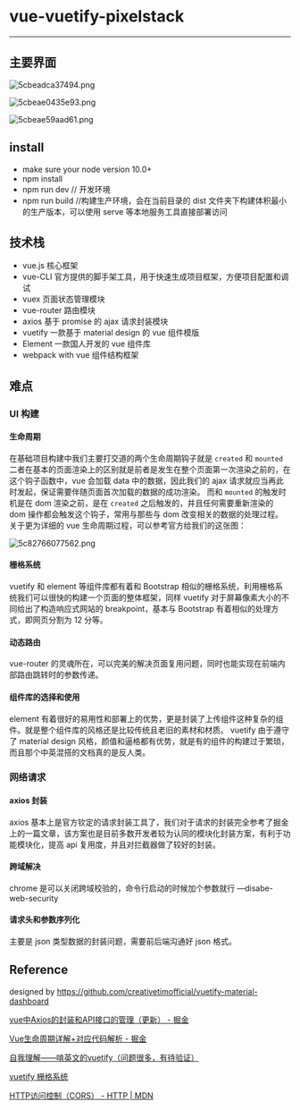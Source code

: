 # vue-vuetify-pixelstack
- - - -

## 主要界面

![5cbeadca37494.png](https://i.loli.net/2019/04/23/5cbeadca37494.png)

![5cbeae0435e93.png](https://i.loli.net/2019/04/23/5cbeae0435e93.png)

![5cbeae59aad61.png](https://i.loli.net/2019/04/23/5cbeae59aad61.png)

## install

* make sure your node version 10.0+
* npm install
* npm run dev // 开发环境
* npm run build //构建生产环境，会在当前目录的 dist 文件夹下构建体积最小的生产版本，可以使用 serve 等本地服务工具直接部署访问



## 技术栈
* vue.js 核心框架
* vue-CLI 官方提供的脚手架工具，用于快速生成项目框架，方便项目配置和调试
* vuex 页面状态管理模块
* vue-router 路由模块
* axios 基于 promise 的 ajax 请求封装模块
* vuetify 一款基于 material design 的 vue 组件模版
* Element 一款国人开发的 vue 组件库
* webpack with vue 组件结构框架



## 难点

### UI 构建

#### 生命周期

在基础项目构建中我们主要打交道的两个生命周期钩子就是 `created`
和  `mounted`  二者在基本的页面渲染上的区别就是前者是发生在整个页面第一次渲染之前的，在这个钩子函数中，vue 会加载 data 中的数据，因此我们的 ajax 请求就应当再此时发起，保证需要伴随页面首次加载的数据的成功渲染。
而和 `mounted` 的触发时机是在 dom 渲染之前，是在 `created` 之后触发的，并且任何需要重新渲染的 dom 操作都会触发这个钩子，常用与那些与 	dom 改变相关的数据的处理过程。
关于更为详细的 vue 生命周期过程，可以参考官方给我们的这张图：

![5c82766077562.png](https://i.loli.net/2019/03/08/5c82766077562.png)

#### 栅格系统

vuetify 和 element 等组件库都有着和 Bootstrap 相似的栅格系统，利用栅格系统我们可以很快的构建一个页面的整体框架，同样 vuetify 对于屏幕像素大小的不同给出了构造响应式网站的 breakpoint，基本与 Bootstrap 有着相似的处理方式，即网页分割为 12 分等。

#### 动态路由

vue-router 的灵魂所在，可以完美的解决页面复用问题，同时也能实现在前端内部路由跳转时的参数传递。

#### 组件库的选择和使用

element 有着很好的易用性和部署上的优势，更是封装了上传组件这种复杂的组件。就是整个组件库的风格还是比较传统且老旧的素材和材质。
vuetify 由于遵守了 material design 风格，颜值和逼格都有优势，就是有的组件的构建过于繁琐，而且那个中英混搭的文档真的是反人类。


### 网络请求

#### axios 封装

axios 基本上是官方钦定的请求封装工具了，我们对于请求的封装完全参考了掘金上的一篇文章，该方案也是目前多数开发者较为认同的模块化封装方案，有利于功能模块化，提高 api 复用度，并且对拦截器做了较好的封装。

#### 跨域解决

chrome 是可以关闭跨域校验的，命令行启动的时候加个参数就行 —disabe-web-security

#### 请求头和参数序列化

主要是 json 类型数据的封装问题，需要前后端沟通好 json 格式。


## Reference


designed by https://github.com/creativetimofficial/vuetify-material-dashboard


[vue中Axios的封装和API接口的管理（更新） - 掘金](https://juejin.im/post/5b55c118f265da0f6f1aa354)

[Vue生命周期详解+对应代码解析 - 掘金](https://juejin.im/post/5aacfdfa51882555850753b5)

[自我理解——啃英文的vuetify（问题很多，有待验证）](https://xudany.github.io/vuetify/2017/09/15/%E8%87%AA%E6%88%91%E7%90%86%E8%A7%A3-%E5%95%83%E8%8B%B1%E6%96%87%E7%9A%84vuetify-%E9%97%AE%E9%A2%98%E5%BE%88%E5%A4%9A-%E6%9C%89%E5%BE%85%E9%AA%8C%E8%AF%81/)

[vuetify 栅格系统](https://vuetifyjs.com/zh-Hans/framework/grid-lists)

[HTTP访问控制（CORS） - HTTP | MDN](https://developer.mozilla.org/zh-CN/docs/Web/HTTP/Access_control_CORS)
